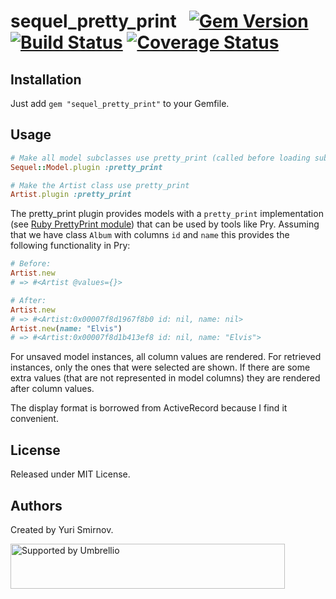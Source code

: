 # sequel_pretty_print   [![Gem Version](https://badge.fury.io/rb/sequel_pretty_print.svg)](https://badge.fury.io/rb/sequel_pretty_print) [![Build Status](https://travis-ci.org/umbrellio/sequel_pretty_print.svg?branch=master)](https://travis-ci.org/umbrellio/sequel_pretty_print) [![Coverage Status](https://coveralls.io/repos/github/umbrellio/sequel_pretty_print/badge.svg?branch=master)](https://coveralls.io/github/umbrellio/sequel_pretty_print?branch=master)

## Installation
Just add `gem "sequel_pretty_print"` to your Gemfile.

## Usage

```ruby
# Make all model subclasses use pretty_print (called before loading subclasses)
Sequel::Model.plugin :pretty_print

# Make the Artist class use pretty_print
Artist.plugin :pretty_print
```

The pretty_print plugin provides models with a `pretty_print` implementation (see [Ruby PrettyPrint module](http://ruby-doc.org/stdlib/libdoc/prettyprint/rdoc/PrettyPrint.html)) that can be used by tools like Pry. Assuming that we have class `Album` with columns `id` and `name` this provides the following functionality in Pry:

```ruby
# Before:
Artist.new
# => #<Artist @values={}>

# After:
Artist.new
# => #<Artist:0x00007f8d1967f8b0 id: nil, name: nil>
Artist.new(name: "Elvis")
# => #<Artist:0x00007f8d1b413ef8 id: nil, name: "Elvis">
```

For unsaved model instances, all column values are rendered. For retrieved instances, only the ones that were selected are shown. If there are some extra values (that are not represented in model columns) they are rendered after column values.

The display format is borrowed from ActiveRecord because I find it convenient.

## License
Released under MIT License.

## Authors
Created by Yuri Smirnov.

<a href="https://github.com/umbrellio/">
<img style="float: left;" src="https://umbrellio.github.io/Umbrellio/supported_by_umbrellio.svg" alt="Supported by Umbrellio" width="439" height="72">
</a>
